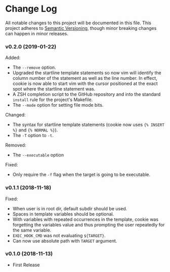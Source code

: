 # Change Log

All notable changes to this project will be documented in this file. This project adheres to
[Semantic Versioning](https://semver.org/), though minor breaking changes can happen in minor
releases.

### v0.2.0 (2019-01-22)

Added:

* The `--remove` option.
* Upgraded the startline template statements so now vim will identify the column number of the statement as well as the line number. In effect, cookie is now able to start vim with the cursor positioned at the exact spot where the startline statement was.
* A ZSH completion script to the GitHub repository and into the standard `install` rule for the project's Makefile.
* The `--mode` option for setting file mode bits.

Changed:

* The syntax for startline template statements (cookie now uses `{% INSERT %}` and `{% NORMAL %}`).
* The `-T` option to `-t`.

Removed:

* The `--executable` option

Fixed:

* Only require the `-f` flag when the target is going to be executable.

### v0.1.1 (2018-11-18)

Fixed:

* When user is in root dir, default subdir should be used.
* Spaces in template variables should be optional.
* With variables with repeated occurrences in the template, cookie was
  forgetting the variables value and thus prompting the user repeatedly
  for the same variable.
* `EXEC_HOOK_CMD` was not evaluating `${TARGET}`.
* Can now use absolute path with `TARGET` argument.

### v0.1.0 (2018-11-13)

* First Release
